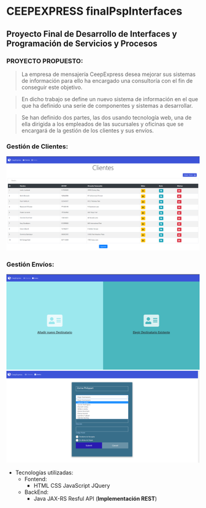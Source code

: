 # CEEPEXPRESS finalPspInterfaces
 ## Proyecto Final de  Desarrollo de Interfaces y Programación de Servicios y Procesos 


 ### PROYECTO PROPUESTO:
 >  La empresa de mensajería CeepExpress desea mejorar sus
 > sistemas de información para ello ha encargado una consultoría con
 > el fin de conseguir este objetivo.

> En dicho trabajo se define un nuevo sistema de información en el
> que que ha definido una serie de componentes y sistemas a
> desarrollar.

> Se han definido dos partes, las dos usando tecnología web, una de
> ella dirigida a los empleados de las sucursales y oficinas que se
> encargará de la gestión de los clientes  y sus envíos.



 ### Gestión de Clientes:
![Imagen CEEPExpress](img/ceepexpress.PNG)

 ### Gestión Envíos:
![Imagen Seleccionar Envios](img/envios1.PNG) 
![Imagen Envios](img/formulario1.png)

* Tecnologías utilizadas:
    * Fontend:
        * HTML CSS JavaScript JQuery
    * BackEnd:
        * Java JAX-RS Resful API (**Implementación REST**)
